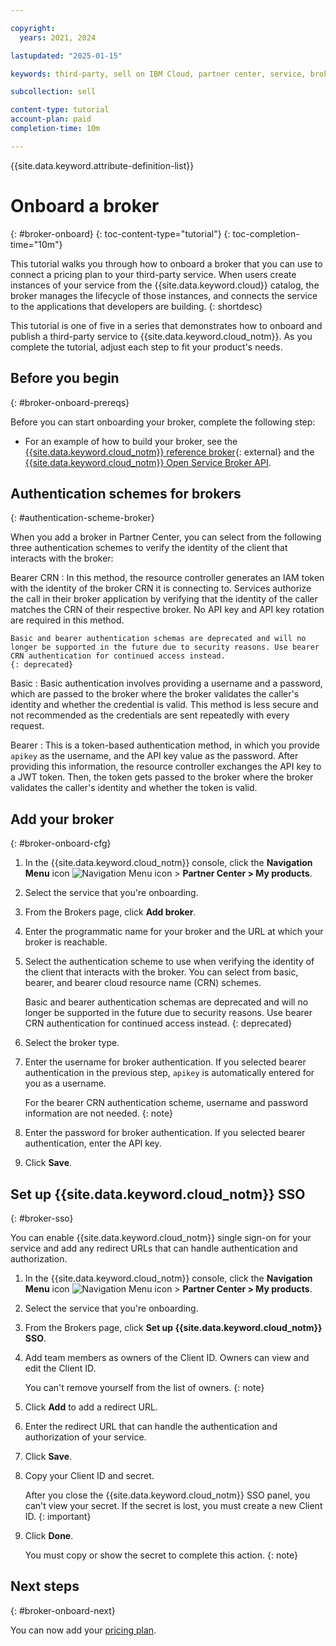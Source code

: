 ```yaml
---

copyright:
  years: 2021, 2024

lastupdated: "2025-01-15"

keywords: third-party, sell on IBM Cloud, partner center, service, broker, pricing plan, regions, location

subcollection: sell

content-type: tutorial
account-plan: paid
completion-time: 10m

---
```


{{site.data.keyword.attribute-definition-list}}


# Onboard a broker
{: #broker-onboard}
{: toc-content-type="tutorial"}
{: toc-completion-time="10m"}

This tutorial walks you through how to onboard a broker that you can use to connect a pricing plan to your third-party service. When users create instances of your service from the {{site.data.keyword.cloud}} catalog, the broker manages the lifecycle of those instances, and connects the service to the applications that developers are building.
{: shortdesc}

This tutorial is one of five in a series that demonstrates how to onboard and publish a third-party service to {{site.data.keyword.cloud_notm}}. As you complete the tutorial, adjust each step to fit your product's needs.

## Before you begin
{: #broker-onboard-prereqs}

Before you can start onboarding your broker, complete the following step:

* For an example of how to build your broker, see the [{{site.data.keyword.cloud_notm}} reference broker](https://github.com/IBM-Cloud/onboarding-osb){: external} and the [{{site.data.keyword.cloud_notm}} Open Service Broker API](/apidocs/resource-controller/ibm-cloud-osb-api).

## Authentication schemes for brokers
{: #authentication-scheme-broker}

When you add a broker in Partner Center, you can select from the following three authentication schemes to verify the identity of the client that interacts with the broker:

Bearer CRN
:    In this method, the resource controller generates an IAM token with the identity of the broker CRN it is connecting to. Services authorize the call in their broker application by verifying that the identity of the caller matches the CRN of their respective broker. No API key and API key rotation are required in this method.

    Basic and bearer authentication schemas are deprecated and will no longer be supported in the future due to security reasons. Use bearer CRN authentication for continued access instead.
    {: deprecated}

Basic
:    Basic authentication involves providing a username and a password, which are passed to the broker where the broker validates the caller's identity and whether the credential is valid. This method is less secure and not recommended as the credentials are sent repeatedly with every request.

Bearer
:    This is a token-based authentication method, in which you provide `apikey` as the username, and the API key value as the password. After providing this information, the resource controller exchanges the API key to a JWT token. Then, the token gets passed to the broker where the broker validates the caller's identity and whether the token is valid.

## Add your broker
{: #broker-onboard-cfg}

1. In the {{site.data.keyword.cloud_notm}} console, click the **Navigation Menu** icon ![Navigation Menu icon](../icons/icon_hamburger.svg "Menu") > **Partner Center > My products**.
1. Select the service that you're onboarding.
1. From the Brokers page, click **Add broker**.
1. Enter the programmatic name for your broker and the URL at which your broker is reachable.
1. Select the authentication scheme to use when verifying the identity of the client that interacts with the broker. You can select from basic, bearer, and bearer cloud resource name (CRN) schemes.

    Basic and bearer authentication schemas are deprecated and will no longer be supported in the future due to security reasons. Use bearer CRN authentication for continued access instead.
    {: deprecated}

1. Select the broker type.
1. Enter the username for broker authentication. If you selected bearer authentication in the previous step, `apikey` is automatically entered for you as a username.

    For the bearer CRN authentication scheme, username and password information are not needed.
    {: note}

1. Enter the password for broker authentication. If you selected bearer authentication, enter the API key.
1. Click **Save**.

## Set up {{site.data.keyword.cloud_notm}} SSO
{: #broker-sso}

You can enable {{site.data.keyword.cloud_notm}} single sign-on for your service and add any redirect URLs that can handle authentication and authorization.

1. In the {{site.data.keyword.cloud_notm}} console, click the **Navigation Menu** icon ![Navigation Menu icon](../icons/icon_hamburger.svg "Menu") > **Partner Center > My products**.
1. Select the service that you're onboarding.
1. From the Brokers page, click **Set up {{site.data.keyword.cloud_notm}} SSO**.
1. Add team members as owners of the Client ID. Owners can view and edit the Client ID.

   You can't remove yourself from the list of owners.
   {: note}

1. Click **Add** to add a redirect URL.
1. Enter the redirect URL that can handle the authentication and authorization of your service.
1. Click **Save**.
1. Copy your Client ID and secret.

    After you close the {{site.data.keyword.cloud_notm}} SSO panel, you can't view your secret. If the secret is lost, you must create a new Client ID.
    {: important}

1. Click **Done**.

    You must copy or show the secret to complete this action.
    {: note}

## Next steps
{: #broker-onboard-next}

You can now add your [pricing plan](/docs/sell?topic=sell-svc-pricing).
